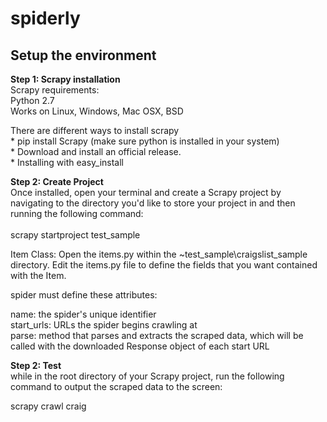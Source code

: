 # spiderly
## Setup the environment

<b>Step 1: Scrapy installation</b><br>
	      Scrapy requirements:<br>
		                       Python 2.7<br>
	                      	Works on Linux, Windows, Mac OSX, BSD<br>
	    <p> There are different ways to install scrapy<br>
	       * pip install Scrapy (make sure python is installed in your system)<br>
	       * Download and install an official release.<br>
         * Installing with easy_install<br></p>



<b>Step 2: Create Project</b><br>
Once installed, open your terminal and create a Scrapy project by navigating to the directory you'd like to store your project in and then running the following command:<br><br>
scrapy startproject test_sample


Item Class: Open the items.py within the ~test_sample\craigslist_sample directory. Edit the items.py file to define the fields that you want contained with the Item. 

spider must define these attributes:<br>

name: the spider's unique identifier<br>
start_urls: URLs the spider begins crawling at<br>
parse: method that parses and extracts the scraped data, which will be called with the downloaded Response object of each start URL

<b>Step 2: Test</b><br>
while in the root directory of your Scrapy project, run the following command to output the scraped data to the screen:

scrapy crawl craig

